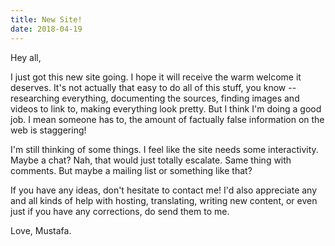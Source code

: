 ```yaml
---
title: New Site!
date: 2018-04-19
---
```


Hey all,

I just got this new site going. I hope it will receive the warm welcome
it deserves. It's not actually that easy to do all of this stuff, you
know -- researching everything, documenting the sources, finding
images and videos to link to, making everything look pretty. But I think
I'm doing a good job. I mean someone has to, the amount of factually
false information on the web is staggering!

I'm still thinking of some things. I feel like the site needs some
interactivity. Maybe a chat? Nah, that would just totally escalate.
Same thing with comments. But maybe a mailing list or something
like that?

If you have any ideas, don't hesitate to contact me! I'd also appreciate
any and all kinds of help with hosting, translating, writing new content,
or even just if you have any corrections, do send them to me. 

Love, Mustafa.
